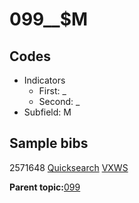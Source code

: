 # 099\_\_$M

## Codes

-   Indicators
    -   First: \_
    -   Second: \_
-   Subfield: M

## Sample bibs

2571648 [Quicksearch](https://search.library.yale.edu/catalog/2571648) [VXWS](http://prodorbis.library.yale.edu:7014/vxws/GetHoldingsService?bibId=2571648)

**Parent topic:**[099](../../tags/099/099.md)

